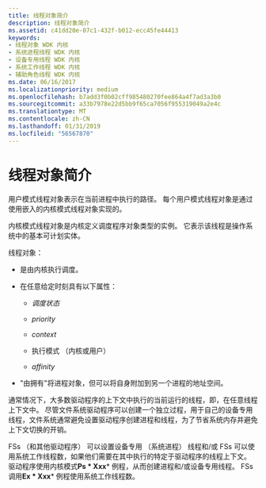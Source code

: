 ```yaml
---
title: 线程对象简介
description: 线程对象简介
ms.assetid: c41dd20e-07c1-432f-b012-ecc45fe44413
keywords:
- 线程对象 WDK 内核
- 系统进程线程 WDK 内核
- 设备专用线程 WDK 内核
- 系统工作线程 WDK 内核
- 辅助角色线程 WDK 内核
ms.date: 06/16/2017
ms.localizationpriority: medium
ms.openlocfilehash: b7add3f0b02cff985480270fee864a4f7ad3a3b0
ms.sourcegitcommit: a33b7978e22d5bb9f65ca7056f955319049a2e4c
ms.translationtype: MT
ms.contentlocale: zh-CN
ms.lasthandoff: 01/31/2019
ms.locfileid: "56567870"
---
```

# <a name="introduction-to-thread-objects"></a>线程对象简介





用户模式线程对象表示在当前进程中执行的路径。 每个用户模式线程对象是通过使用嵌入的内核模式线程对象实现的。

内核模式线程对象是内核定义调度程序对象类型的实例。 它表示该线程是操作系统中的基本可计划实体。

线程对象：

-   是由内核执行调度。

-   在任意给定时刻具有以下属性：

    -   *调度状态*

    -   *priority*

    -   *context*

    -   执行模式 （内核或用户）

    -   *affinity*

-   "由拥有"将进程对象，但可以将自身附加到另一个进程的地址空间。

通常情况下，大多数驱动程序的上下文中执行的当前运行的线程，即，在任意线程上下文中。 尽管文件系统驱动程序可以创建一个独立过程，用于自己的设备专用线程，文件系统通常避免设置驱动程序创建进程和线程，为了节省系统内存并避免上下文切换的开销。

FSs （和其他驱动程序） 可以设置设备专用 （系统进程） 线程和/或 FSs 可以使用系统工作线程数，如果他们需要在其中执行的特定于驱动程序的线程上下文。 驱动程序使用内核模式**Ps * Xxx*** 例程，从而创建进程和/或设备专用线程。 FSs 调用**Ex * Xxx*** 例程使用系统工作线程数。

 

 




